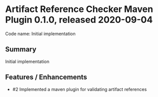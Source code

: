 # Artifact Reference Checker Maven Plugin 0.1.0, released 2020-09-04

Code name: Initial implementation 

## Summary

Initial implementation

## Features / Enhancements

* #2 Implemented a maven plugin for validating artifact references